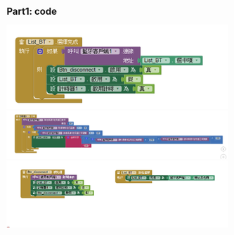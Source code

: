 ## Part1: code
![image](https://github.com/NKUSTMCU/MCU/blob/master/%E6%93%B7%E5%8F%961.PNG)
![image](https://github.com/NKUSTMCU/MCU/blob/master/%E6%93%B7%E5%8F%962.PNG)
![image](https://github.com/NKUSTMCU/MCU/blob/master/%E6%93%B7%E5%8F%963.PNG)
